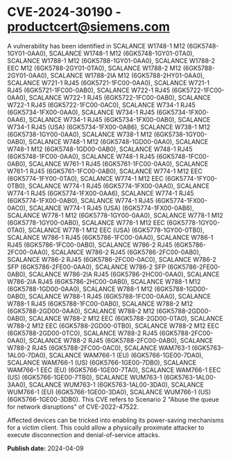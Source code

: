 # CVE-2024-30190 - productcert@siemens.com

A vulnerability has been identified in SCALANCE W1748-1 M12 (6GK5748-1GY01-0AA0), SCALANCE W1748-1 M12 (6GK5748-1GY01-0TA0), SCALANCE W1788-1 M12 (6GK5788-1GY01-0AA0), SCALANCE W1788-2 EEC M12 (6GK5788-2GY01-0TA0), SCALANCE W1788-2 M12 (6GK5788-2GY01-0AA0), SCALANCE W1788-2IA M12 (6GK5788-2HY01-0AA0), SCALANCE W721-1 RJ45 (6GK5721-1FC00-0AA0), SCALANCE W721-1 RJ45 (6GK5721-1FC00-0AB0), SCALANCE W722-1 RJ45 (6GK5722-1FC00-0AA0), SCALANCE W722-1 RJ45 (6GK5722-1FC00-0AB0), SCALANCE W722-1 RJ45 (6GK5722-1FC00-0AC0), SCALANCE W734-1 RJ45 (6GK5734-1FX00-0AA0), SCALANCE W734-1 RJ45 (6GK5734-1FX00-0AA6), SCALANCE W734-1 RJ45 (6GK5734-1FX00-0AB0), SCALANCE W734-1 RJ45 (USA) (6GK5734-1FX00-0AB6), SCALANCE W738-1 M12 (6GK5738-1GY00-0AA0), SCALANCE W738-1 M12 (6GK5738-1GY00-0AB0), SCALANCE W748-1 M12 (6GK5748-1GD00-0AA0), SCALANCE W748-1 M12 (6GK5748-1GD00-0AB0), SCALANCE W748-1 RJ45 (6GK5748-1FC00-0AA0), SCALANCE W748-1 RJ45 (6GK5748-1FC00-0AB0), SCALANCE W761-1 RJ45 (6GK5761-1FC00-0AA0), SCALANCE W761-1 RJ45 (6GK5761-1FC00-0AB0), SCALANCE W774-1 M12 EEC (6GK5774-1FY00-0TA0), SCALANCE W774-1 M12 EEC (6GK5774-1FY00-0TB0), SCALANCE W774-1 RJ45 (6GK5774-1FX00-0AA0), SCALANCE W774-1 RJ45 (6GK5774-1FX00-0AA6), SCALANCE W774-1 RJ45 (6GK5774-1FX00-0AB0), SCALANCE W774-1 RJ45 (6GK5774-1FX00-0AC0), SCALANCE W774-1 RJ45 (USA) (6GK5774-1FX00-0AB6), SCALANCE W778-1 M12 (6GK5778-1GY00-0AA0), SCALANCE W778-1 M12 (6GK5778-1GY00-0AB0), SCALANCE W778-1 M12 EEC (6GK5778-1GY00-0TA0), SCALANCE W778-1 M12 EEC (USA) (6GK5778-1GY00-0TB0), SCALANCE W786-1 RJ45 (6GK5786-1FC00-0AA0), SCALANCE W786-1 RJ45 (6GK5786-1FC00-0AB0), SCALANCE W786-2 RJ45 (6GK5786-2FC00-0AA0), SCALANCE W786-2 RJ45 (6GK5786-2FC00-0AB0), SCALANCE W786-2 RJ45 (6GK5786-2FC00-0AC0), SCALANCE W786-2 SFP (6GK5786-2FE00-0AA0), SCALANCE W786-2 SFP (6GK5786-2FE00-0AB0), SCALANCE W786-2IA RJ45 (6GK5786-2HC00-0AA0), SCALANCE W786-2IA RJ45 (6GK5786-2HC00-0AB0), SCALANCE W788-1 M12 (6GK5788-1GD00-0AA0), SCALANCE W788-1 M12 (6GK5788-1GD00-0AB0), SCALANCE W788-1 RJ45 (6GK5788-1FC00-0AA0), SCALANCE W788-1 RJ45 (6GK5788-1FC00-0AB0), SCALANCE W788-2 M12 (6GK5788-2GD00-0AA0), SCALANCE W788-2 M12 (6GK5788-2GD00-0AB0), SCALANCE W788-2 M12 EEC (6GK5788-2GD00-0TA0), SCALANCE W788-2 M12 EEC (6GK5788-2GD00-0TB0), SCALANCE W788-2 M12 EEC (6GK5788-2GD00-0TC0), SCALANCE W788-2 RJ45 (6GK5788-2FC00-0AA0), SCALANCE W788-2 RJ45 (6GK5788-2FC00-0AB0), SCALANCE W788-2 RJ45 (6GK5788-2FC00-0AC0), SCALANCE WAM763-1 (6GK5763-1AL00-7DA0), SCALANCE WAM766-1 (EU) (6GK5766-1GE00-7DA0), SCALANCE WAM766-1 (US) (6GK5766-1GE00-7DB0), SCALANCE WAM766-1 EEC (EU) (6GK5766-1GE00-7TA0), SCALANCE WAM766-1 EEC (US) (6GK5766-1GE00-7TB0), SCALANCE WUM763-1 (6GK5763-1AL00-3AA0), SCALANCE WUM763-1 (6GK5763-1AL00-3DA0), SCALANCE WUM766-1 (EU) (6GK5766-1GE00-3DA0), SCALANCE WUM766-1 (US) (6GK5766-1GE00-3DB0). This CVE refers to Scenario 2 "Abuse the queue for network disruptions" of CVE-2022-47522.

Affected devices can be tricked into enabling its power-saving mechanisms for a victim client. This could allow a physically proximate attacker to execute disconnection and denial-of-service attacks.

**Publish date:** 2024-04-09
